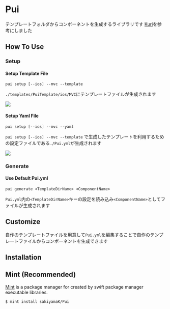 
# Pui

テンプレートフォルダからコンポーネントを生成するライブラリです
[Kuri](https://github.com/bannzai/Kuri)を参考にしました


## How To Use

### Setup

#### Setup Template File
```
pui setup [--ios] --mvc --template
```

`./templates/PuiTemplate/ios/MVC`にテンプレートファイルが生成されます

<img src="https://i.gyazo.com/dd1ae300b27db456bf02e96f0bcf9f1b.png">


#### Setup Yaml File
```
pui setup [--ios] --mvc --yaml
```

`pui setup [--ios] --mvc --template` で生成したテンプレートを利用するための設定ファイルである`./Pui.yml`が生成されます

<img src="https://i.gyazo.com/80c1565d75e90546fa1ce394eafe50c1.png">

### Generate

#### Use Default Pui.yml

```
pui generate <TemplateDirName> <ComponentName>
```

`Pui.yml`内の`<TemplateDirName>`キーの設定を読み込み`<ComponentName>`としてファイルが生成されます

## Customize

自作のテンプレートファイルを用意して`Pui.yml`を編集することで自作のテンプレートファイルからコンポーネントを生成できます


## Installation

## Mint (Recommended)
[Mint](https://github.com/yonaskolb/Mint) is a package manager for created by swift package manager executable libraries. 

`$ mint install sakiyamaK/Pui`
